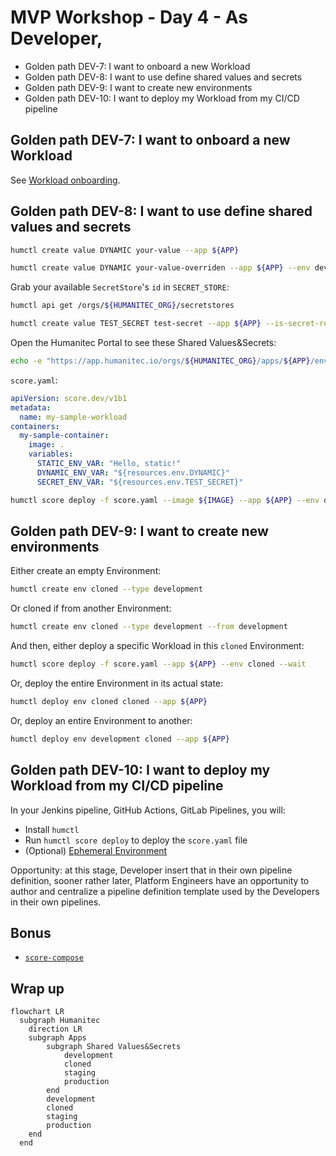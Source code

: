 # MVP Workshop - Day 4 - As Developer,

- Golden path DEV-7: I want to onboard a new Workload
- Golden path DEV-8: I want to use define shared values and secrets
- Golden path DEV-9: I want to create new environments
- Golden path DEV-10: I want to deploy my Workload from my CI/CD pipeline

## Golden path DEV-7: I want to onboard a new Workload

See [Workload onboarding](workload-onboarding.md).

## Golden path DEV-8: I want to use define shared values and secrets

```bash
humctl create value DYNAMIC your-value --app ${APP}
```

```bash
humctl create value DYNAMIC your-value-overriden --app ${APP} --env development
```

Grab your available `SecretStore`'s `id` in `SECRET_STORE`:
```bash
humctl api get /orgs/${HUMANITEC_ORG}/secretstores
```

```bash
humctl create value TEST_SECRET test-secret --app ${APP} --is-secret-ref --secret-store ${SECRET_STORE}
```

Open the Humanitec Portal to see these Shared Values&Secrets:
```bash
echo -e "https://app.humanitec.io/orgs/${HUMANITEC_ORG}/apps/${APP}/envs/development/values-and-secrets-overrides"
```

`score.yaml`:
```yaml
apiVersion: score.dev/v1b1
metadata:
  name: my-sample-workload
containers:
  my-sample-container:
    image: .
    variables:
      STATIC_ENV_VAR: "Hello, static!"
      DYNAMIC_ENV_VAR: "${resources.env.DYNAMIC}"
      SECRET_ENV_VAR: "${resources.env.TEST_SECRET}"
```

```bash
humctl score deploy -f score.yaml --image ${IMAGE} --app ${APP} --env development --wait
```

## Golden path DEV-9: I want to create new environments

Either create an empty Environment:
```bash
humctl create env cloned --type development
```
Or cloned if from another Environment:
```bash
humctl create env cloned --type development --from development
```

And then, either deploy a specific Workload in this `cloned` Environment:
```bash
humctl score deploy -f score.yaml --app ${APP} --env cloned --wait
```
Or, deploy the entire Environment in its actual state:
```bash
humctl deploy env cloned cloned --app ${APP}
```
Or, deploy an entire Environment to another:
```bash
humctl deploy env development cloned --app ${APP}
```

## Golden path DEV-10: I want to deploy my Workload from my CI/CD pipeline

In your Jenkins pipeline, GitHub Actions, GitLab Pipelines, you will:
- Install `humctl`
- Run `humctl score deploy` to deploy the `score.yaml` file
- (Optional) [Ephemeral Environment](https://developer.humanitec.com/introduction/tutorials/tutorials-for-developers/deploy-ephemeral-environments/)

Opportunity: at this stage, Developer insert that in their own pipeline definition, sooner rather later, Platform Engineers have an opportunity to author and centralize a pipeline definition template used by the Developers in their own pipelines.

## Bonus

- [`score-compose`](https://docs.score.dev/docs/score-implementation/score-compose/installation/)

## Wrap up

```mermaid
flowchart LR
  subgraph Humanitec
    direction LR
    subgraph Apps
        subgraph Shared Values&Secrets
            development
            cloned
            staging
            production
        end
        development
        cloned
        staging
        production
    end
  end
```
